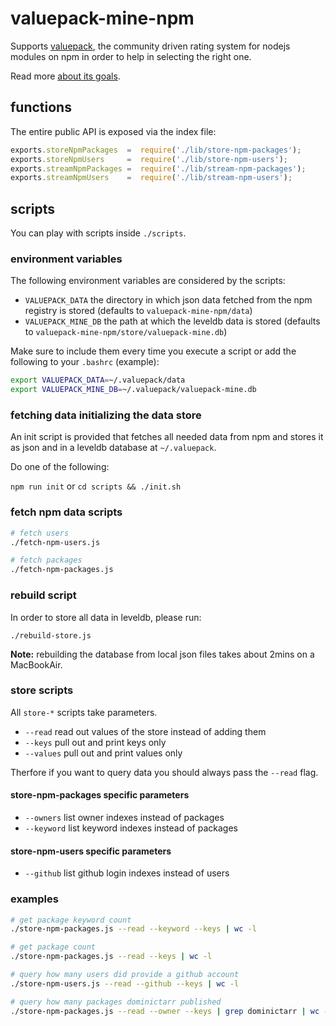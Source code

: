 # valuepack-mine-npm

Supports [valuepack](https://github.com/thlorenz/valuepack), the community driven rating system for nodejs modules on
npm in order to help in selecting the right one.

Read more [about its goals](https://github.com/thlorenz/valuepack/blob/master/goals.md).

## functions

The entire public API is exposed via the index file:

```js
exports.storeNpmPackages  =  require('./lib/store-npm-packages');
exports.storeNpmUsers     =  require('./lib/store-npm-users');
exports.streamNpmPackages =  require('./lib/stream-npm-packages');
exports.streamNpmUsers    =  require('./lib/stream-npm-users');
```

## scripts

You can play with scripts inside `./scripts`.

### environment variables

The following environment variables are considered by the scripts:

- `VALUEPACK_DATA` the directory in which json data fetched from the npm registry is stored (defaults to
  `valuepack-mine-npm/data`)
- `VALUEPACK_MINE_DB` the path at which the leveldb data is stored (defaults to `valuepack-mine-npm/store/valuepack-mine.db`)

Make sure to include them every time you execute a script or add the following to your `.bashrc` (example):

```sh
export VALUEPACK_DATA=~/.valuepack/data
export VALUEPACK_MINE_DB=~/.valuepack/valuepack-mine.db
```
### fetching data initializing the data store

An init script is provided that fetches all needed data from npm and stores it as json and in a leveldb database at
`~/.valuepack`.

Do one of the following:

`npm run init`
or
`cd scripts && ./init.sh`

### fetch npm data scripts

```sh
# fetch users
./fetch-npm-users.js

# fetch packages
./fetch-npm-packages.js
```

### rebuild script

In order to store all data in leveldb, please run:

    ./rebuild-store.js

**Note:** rebuilding the database from local json files takes about 2mins on a MacBookAir.

### store scripts

All `store-*` scripts take parameters. 

- `--read` read out values of the store instead of adding them
- `--keys` pull out and print keys only
- `--values` pull out and print values only

Therfore if you want to query data you should always pass the `--read` flag.

#### store-npm-packages specific parameters

- `--owners` list owner indexes instead of packages
- `--keyword` list keyword indexes instead of packages

#### store-npm-users specific parameters

- `--github` list github login indexes instead of users

### examples

```sh
# get package keyword count
./store-npm-packages.js --read --keyword --keys | wc -l

# get package count
./store-npm-packages.js --read --keys | wc -l

# query how many users did provide a github account
./store-npm-users.js --read --github --keys | wc -l

# query how many packages dominictarr published
./store-npm-packages.js --read --owner --keys | grep dominictarr | wc -l
```

